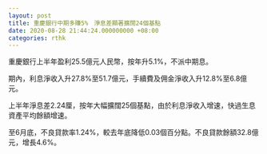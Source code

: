 ```yaml
---
layout: post
title: 重慶銀行中期多賺5%　淨息差顯著擴闊24個基點
date: 2020-08-28 21:44:24.000000000 +08:00
categories: rthk
---
```


重慶銀行上半年盈利25.5億元人民幣，按年升5.1%，不派中期息。

期內，利息淨收入升27.8%至51.7億元，手續費及佣金淨收入升12.8%至6.8億元。

上半年淨息差2.24厘，按年大幅擴闊25個基點，由於利息淨收入增速，快過生息資產平均餘額增速。

至6月底，不良貸款率1.24%，較去年底降低0.03個百分點。不良貸款餘額32.8億元，增長4.6%。
